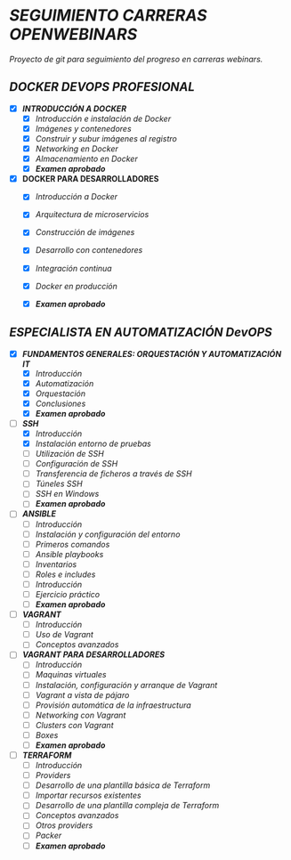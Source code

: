 # **_SEGUIMIENTO CARRERAS OPENWEBINARS_**
_Proyecto de git para seguimiento del progreso en carreras webinars._

## **_DOCKER DEVOPS PROFESIONAL_**
  - [X] **_INTRODUCCIÓN A DOCKER_**
       - [X] *Introducción e instalación de Docker*
       - [X] *Imágenes y contenedores*
       - [X] *Construir y subur imágenes al registro*
       - [X] *Networking en Docker*
       - [X] *Almacenamiento en Docker*
       - [X] *__Examen aprobado__*
       
  - [X] **__DOCKER PARA DESARROLLADORES__**
       - [X] *Introducción a Docker*
       - [X] *Arquitectura de microservicios*
       - [X] *Construcción de imágenes*
       - [X] *Desarrollo con contenedores*
       - [X] *Integración continua*
       - [X] *Docker en producción*
       - [X] *__Examen aprobado__*
   
   
   
   
## **_ESPECIALISTA EN AUTOMATIZACIÓN DevOPS_**
  - [X] **_FUNDAMENTOS GENERALES: ORQUESTACIÓN Y AUTOMATIZACIÓN IT_**
       - [X] *Introducción*
       - [X] *Automatización*
       - [X] *Orquestación*
       - [X] *Conclusiones*
       - [X] *__Examen aprobado__*
  - [ ] **_SSH_**
       - [X] *Introducción*
       - [X] *Instalación entorno de pruebas*
       - [ ] *Utilización de SSH*
       - [ ] *Configuración de SSH*
       - [ ] *Transferencia de ficheros a través de SSH*
       - [ ] *Túneles SSH*
       - [ ] *SSH en Windows*
       - [ ] *__Examen aprobado__*
  - [ ] **_ANSIBLE_**
       - [ ] *Introducción*
       - [ ] *Instalación y configuración del entorno*
       - [ ] *Primeros comandos*
       - [ ] *Ansible playbooks*
       - [ ] *Inventarios*
       - [ ] *Roles e includes*
       - [ ] *Introducción*
       - [ ] *Ejercicio práctico*
       - [ ] *__Examen aprobado__*
  - [ ] **_VAGRANT_**
       - [ ] *Introducción*
       - [ ] *Uso de Vagrant*
       - [ ] *Conceptos avanzados*
  - [ ] **_VAGRANT PARA DESARROLLADORES_**
       - [ ] *Introducción*
       - [ ] *Maquinas virtuales*
       - [ ] *Instalación, configuración y arranque de Vagrant*
       - [ ] *Vagrant a vista de pájaro*
       - [ ] *Provisión automática de la infraestructura*
       - [ ] *Networking con Vagrant*
       - [ ] *Clusters con Vagrant*
       - [ ] *Boxes*
       - [ ] *__Examen aprobado__*
  - [ ] **_TERRAFORM_**
       - [ ] *Introducción*
       - [ ] *Providers*
       - [ ] *Desarrollo de una plantilla básica de Terraform*
       - [ ] *Importar recursos existentes*
       - [ ] *Desarrollo de una plantilla compleja de Terraform*
       - [ ] *Conceptos avanzados*
       - [ ] *Otros providers*
       - [ ] *Packer*
       - [ ] *__Examen aprobado__*
